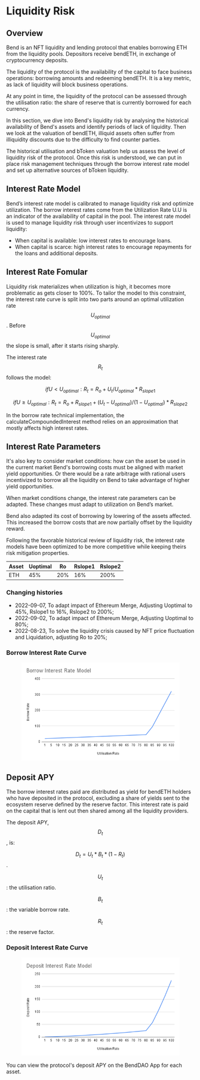 # Liquidity Risk

## Overview

Bend is an NFT liquidity and lending protocol that enables borrowing ETH from the liquidity pools. Depositors receive bendETH, in exchange of cryptocurrency deposits.

The liquidity of the protocol is the availability of the capital to face business operations: borrowing amounts and redeeming bendETH. It is a key metric, as lack of liquidity will block business operations.

At any point in time, the liquidity of the protocol can be assessed through the utilisation ratio: the share of reserve that is currently borrowed for each currency.

In this section, we dive into Bend's liquidity risk by analysing the historical availability of Bend's assets and identify periods of lack of liquidity. Then we look at the valuation of bendETH, illiquid assets often suffer from illiquidity discounts due to the difficulty to find counter parties.

The historical utilisation and bToken valuation help us assess the level of liquidity risk of the protocol. Once this risk is understood, we can put in place risk management techniques through the borrow interest rate model and set up alternative sources of bToken liquidity.

## Interest Rate Model

Bend’s interest rate model is calibrated to manage liquidity risk and optimize utilization. The borrow interest rates come from the Utilization Rate U.U is an indicator of the availability of capital in the pool. The interest rate model is used to manage liquidity risk through user incentivizes to support liquidity:

* When capital is available: low interest rates to encourage loans.
* When capital is scarce: high interest rates to encourage repayments for the loans and additional deposits.

## Interest Rate Fomular <a href="#interest-rate-model" id="interest-rate-model"></a>

Liquidity risk materializes when utilization is high, it becomes more problematic as gets closer to 100%. To tailor the model to this constraint, the interest rate curve is split into two parts around an optimal utilization rate $$U_{optimal}$$. Before $$U_{optimal}$$ the slope is small, after it starts rising sharply.

The interest rate $$R_t$$ follows the model:

$$if U < U_{optimal}: R_t = R_o + U_t / U_{optimal} * R_{slope1}$$

$$if U \ge U_{optimal}: R_t = R_o + R_{slope1} + (U_t - U_{optimal}) / (1 - U_{optimal}) * R_{slope2}$$

In the borrow rate technical implementation, the calculateCompoundedInterest method relies on an approximation that mostly affects high interest rates.

## Interest Rate Parameters

It's also key to consider market conditions: how can the asset be used in the current market Bend's borrowing costs must be aligned with market yield opportunities. Or there would be a rate arbitrage with rational users incentivized to borrow all the liquidity on Bend to take advantage of higher yield opportunities.

When market conditions change, the interest rate parameters can be adapted. These changes must adapt to utilization on Bend’s market.

Bend also adapted its cost of borrowing by lowering of the assets affected. This increased the borrow costs that are now partially offset by the liquidity reward.

Following the favorable historical review of liquidity risk, the interest rate models have been optimized to be more competitive while keeping theirs risk mitigation properties.

| Asset | Uoptimal | Ro  | Rslope1 | Rslope2 |
| ----- | -------- | --- | ------- | ------- |
| ETH   | 45%      | 20% | 16%     | 200%    |

### **Changing histories**

* 2022-09-07, To adapt impact of Ethereum Merge, Adjusting Uoptimal to 45%, Rslope1 to 16%, Rslope2 to 200%;
* 2022-09-02,  To adapt impact of Ethereum Merge, Adjusting Uoptimal to 80%;
* 2022-08-23, To solve the liquidity crisis caused by NFT price fluctuation and Liquidation, adjusting Ro to 20%;

### Borrow Interest Rate Curve

<figure><img src="../.gitbook/assets/Borrow Interest Rate Model 0907.png" alt=""><figcaption></figcaption></figure>

## Deposit APY

The borrow interest rates paid are distributed as yield for bendETH holders who have deposited in the protocol, excluding a share of yields sent to the ecosystem reserve defined by the reserve factor. This interest rate is paid on the capital that is lent out then shared among all the liquidity providers.

The deposit APY, $$D_t$$, is:

$$D_t = U_t * B_t * (1-R_t)$$.

$$U_t$$: the utilisation ratio.

$$B_t$$: the variable borrow rate.

$$R_t$$: the reserve factor.

### Deposit Interest Rate Curve

<figure><img src="../.gitbook/assets/Deposit Interest Rate Model 0907.png" alt=""><figcaption></figcaption></figure>

You can view the protocol's deposit APY on the BendDAO App for each asset.
